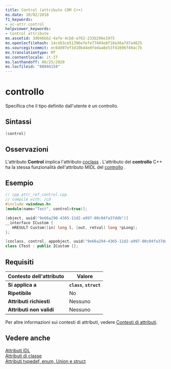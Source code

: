 ```yaml
---
title: Control (attributo COM C++)
ms.date: 10/02/2018
f1_keywords:
- vc-attr.control
helpviewer_keywords:
- Control attribute
ms.assetid: 3d046bb2-4afe-4cb8-a762-233b296e1975
ms.openlocfilehash: 14ceb3ce51396efefe77404e8f18a36a7d7a4825
ms.sourcegitcommit: ec6dd97ef3d10b44e0fedaa8e53f41696f49ac7b
ms.translationtype: MT
ms.contentlocale: it-IT
ms.lasthandoff: 08/25/2020
ms.locfileid: "88844158"
---
```

# <a name="control"></a>controllo

Specifica che il tipo definito dall'utente è un controllo.

## <a name="syntax"></a>Sintassi

```cpp
[control]
```

## <a name="remarks"></a>Osservazioni

L'attributo **Control** implica l'attributo [coclass](coclass.md) . L'attributo del **controllo** C++ ha la stessa funzionalità dell'attributo MIDL del [controllo](/windows/win32/Midl/control) .

## <a name="example"></a>Esempio

```cpp
// cpp_attr_ref_control.cpp
// compile with: /LD
#include <windows.h>
[module(name="Test", control=true)];

[object, uuid("9e66a290-4365-11d2-a997-00c04fa37ddb")]
__interface ICustom {
   HRESULT Custom([in] long l, [out, retval] long *pLong);
};

[coclass, control, appobject, uuid("9e66a294-4365-11d2-a997-00c04fa37ddb")]
class CTest : public ICustom {};
```

## <a name="requirements"></a>Requisiti

| Contesto dell'attributo | Valore |
|-|-|
|**Si applica a**|**`class`**, **`struct`**|
|**Ripetibile**|No|
|**Attributi richiesti**|Nessuno|
|**Attributi non validi**|Nessuno|

Per altre informazioni sui contesti di attributi, vedere [Contesti di attributi](cpp-attributes-com-net.md#contexts).

## <a name="see-also"></a>Vedere anche

[Attributi IDL](idl-attributes.md)<br/>
[Attributi di classe](class-attributes.md)<br/>
[Attributi typedef, enum, Union e struct](typedef-enum-union-and-struct-attributes.md)
